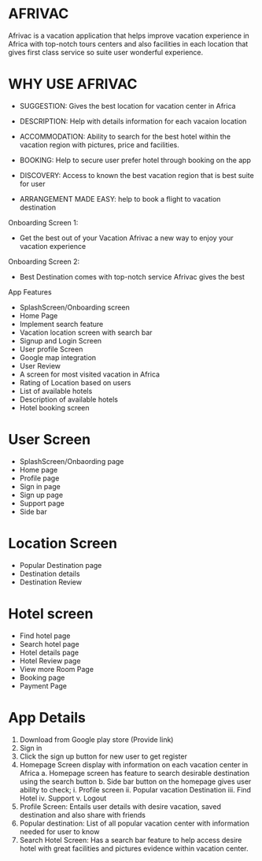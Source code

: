 # AFRIVAC
Afrivac is a vacation application that helps improve vacation experience in Africa with top-notch tours centers and also facilities in each location that gives first class service so suite user wonderful experience.

 

# WHY USE AFRIVAC

  - SUGGESTION: Gives the best location for vacation center in Africa
 
  - DESCRIPTION: Help with details information for each vacaion location
  - ACCOMMODATION: Ability to search for the best hotel within the vacation region with  pictures, price and facilities.
  - BOOKING: Help to secure user prefer hotel through booking on the app
  - DISCOVERY: Access to known the best vacation region that is best suite for user 
  - ARRANGEMENT MADE EASY: help to book a flight to vacation destination


Onboarding Screen 1:
  - Get the best out of your Vacation
Afrivac a new way to enjoy your vacation experience

Onboarding Screen 2:
  - Best Destination comes with top-notch service
Afrivac gives the best

App Features
-	SplashScreen/Onboarding screen
-	Home Page
-	Implement search feature
-	Vacation location screen with search bar
-	Signup and Login Screen
-	User profile Screen
-	Google map integration
-	User Review
-	A screen for most visited vacation in Africa
-	Rating of Location based on users
-	List of available hotels
-	Description of available hotels
-	Hotel booking screen

# User Screen
- SplashScreen/Onbaording page
- Home page
- Profile page
- Sign in page
- Sign up page
- Support page
- Side bar

# Location Screen
- Popular Destination page
- Destination details
- Destination Review

# Hotel screen
-	Find hotel page
-	Search hotel page
-	Hotel details page
-	Hotel Review page
-	View more Room Page
-	Booking page
-	Payment Page


# App Details
1.	Download from Google play store (Provide link)
2.	Sign in 
3.	Click the sign up button for new user to get register
4.	Homepage Screen display with information on each vacation center in Africa
a. Homepage screen has feature to search desirable destination using the search button
b. Side bar button on the homepage gives user ability to check;
  i. Profile screen
  ii. Popular vacation Destination
  iii. Find Hotel
  iv. Support
  v. Logout
 5. Profile Screen:  Entails user details with desire vacation, saved destination and  also share with friends 
6.  Popular destination: List of all popular vacation center with information  needed for user to know
7. Search Hotel Screen: Has a search bar feature to help access desire hotel with great facilities and  pictures evidence within vacation center. 


 














  
 

